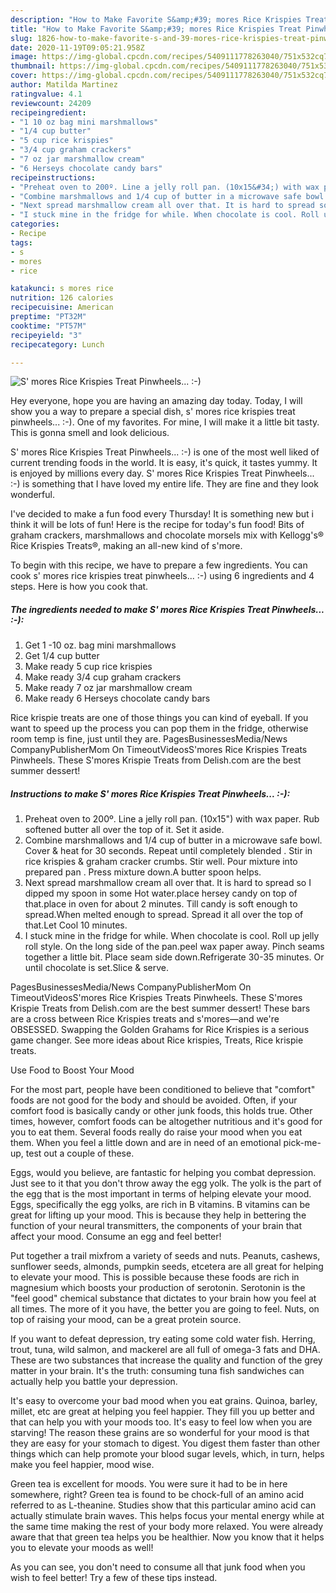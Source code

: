 ```yaml
---
description: "How to Make Favorite S&amp;#39; mores Rice Krispies Treat Pinwheels... :-)"
title: "How to Make Favorite S&amp;#39; mores Rice Krispies Treat Pinwheels... :-)"
slug: 1826-how-to-make-favorite-s-and-39-mores-rice-krispies-treat-pinwheels
date: 2020-11-19T09:05:21.958Z
image: https://img-global.cpcdn.com/recipes/5409111778263040/751x532cq70/s-mores-rice-krispies-treat-pinwheels-recipe-main-photo.jpg
thumbnail: https://img-global.cpcdn.com/recipes/5409111778263040/751x532cq70/s-mores-rice-krispies-treat-pinwheels-recipe-main-photo.jpg
cover: https://img-global.cpcdn.com/recipes/5409111778263040/751x532cq70/s-mores-rice-krispies-treat-pinwheels-recipe-main-photo.jpg
author: Matilda Martinez
ratingvalue: 4.1
reviewcount: 24209
recipeingredient:
- "1 10 oz bag mini marshmallows"
- "1/4 cup butter"
- "5 cup rice krispies"
- "3/4 cup graham crackers"
- "7 oz jar marshmallow cream"
- "6 Herseys chocolate candy bars"
recipeinstructions:
- "Preheat oven to 200º. Line a jelly roll pan. (10x15&#34;) with wax paper. Rub softened butter all over the top of it. Set it aside."
- "Combine marshmallows and 1/4 cup of butter in a microwave safe bowl. Cover &amp; heat for 30 seconds.  Repeat until completely blended . Stir in rice krispies &amp; graham cracker crumbs.  Stir well. Pour mixture into prepared pan . Press mixture down.A butter spoon helps."
- "Next spread marshmallow cream all over that. It is hard to spread so I dipped my spoon in some Hot water.place hersey candy on top of that.place in oven for about 2 minutes. Till candy is soft enough to spread.When melted enough to spread.  Spread it all over the top of that.Let Cool 10 minutes."
- "I stuck mine in the fridge for while. When chocolate is cool. Roll up jelly roll style.  On the long side of the pan.peel wax paper away. Pinch seams together a little bit.  Place seam side down.Refrigerate 30-35 minutes.  Or until chocolate is set.Slice &amp; serve."
categories:
- Recipe
tags:
- s
- mores
- rice

katakunci: s mores rice 
nutrition: 126 calories
recipecuisine: American
preptime: "PT32M"
cooktime: "PT57M"
recipeyield: "3"
recipecategory: Lunch

---
```



![S&#39; mores Rice Krispies Treat Pinwheels... :-)](https://img-global.cpcdn.com/recipes/5409111778263040/751x532cq70/s-mores-rice-krispies-treat-pinwheels-recipe-main-photo.jpg)

Hey everyone, hope you are having an amazing day today. Today, I will show you a way to prepare a special dish, s&#39; mores rice krispies treat pinwheels... :-). One of my favorites. For mine, I will make it a little bit tasty. This is gonna smell and look delicious.

S&#39; mores Rice Krispies Treat Pinwheels... :-) is one of the most well liked of current trending foods in the world. It is easy, it's quick, it tastes yummy. It is enjoyed by millions every day. S&#39; mores Rice Krispies Treat Pinwheels... :-) is something that I have loved my entire life. They are fine and they look wonderful.

I&#39;ve decided to make a fun food every Thursday! It is something new but i think it will be lots of fun! Here is the recipe for today&#39;s fun food! Bits of graham crackers, marshmallows and chocolate morsels mix with Kellogg&#39;s® Rice Krispies Treats®, making an all-new kind of s&#39;more.


To begin with this recipe, we have to prepare a few ingredients. You can cook s&#39; mores rice krispies treat pinwheels... :-) using 6 ingredients and 4 steps. Here is how you cook that.

<!--inarticleads1-->

##### The ingredients needed to make S&#39; mores Rice Krispies Treat Pinwheels... :-):

1. Get 1 -10 oz. bag mini marshmallows
1. Get 1/4 cup butter
1. Make ready 5 cup rice krispies
1. Make ready 3/4 cup graham crackers
1. Make ready 7 oz jar marshmallow cream
1. Make ready 6 Herseys chocolate candy bars


Rice krispie treats are one of those things you can kind of eyeball. If you want to speed up the process you can pop them in the fridge, otherwise room temp is fine, just until they are. PagesBusinessesMedia/News CompanyPublisherMom On TimeoutVideosS&#39;mores Rice Krispies Treats Pinwheels. These S&#39;mores Krispie Treats from Delish.com are the best summer dessert! 

<!--inarticleads2-->

##### Instructions to make S&#39; mores Rice Krispies Treat Pinwheels... :-):

1. Preheat oven to 200º. Line a jelly roll pan. (10x15&#34;) with wax paper. Rub softened butter all over the top of it. Set it aside.
1. Combine marshmallows and 1/4 cup of butter in a microwave safe bowl. Cover &amp; heat for 30 seconds.  Repeat until completely blended . Stir in rice krispies &amp; graham cracker crumbs.  Stir well. Pour mixture into prepared pan . Press mixture down.A butter spoon helps.
1. Next spread marshmallow cream all over that. It is hard to spread so I dipped my spoon in some Hot water.place hersey candy on top of that.place in oven for about 2 minutes. Till candy is soft enough to spread.When melted enough to spread.  Spread it all over the top of that.Let Cool 10 minutes.
1. I stuck mine in the fridge for while. When chocolate is cool. Roll up jelly roll style.  On the long side of the pan.peel wax paper away. Pinch seams together a little bit.  Place seam side down.Refrigerate 30-35 minutes.  Or until chocolate is set.Slice &amp; serve.


PagesBusinessesMedia/News CompanyPublisherMom On TimeoutVideosS&#39;mores Rice Krispies Treats Pinwheels. These S&#39;mores Krispie Treats from Delish.com are the best summer dessert! These bars are a cross between Rice Krispies treats and s&#39;mores—and we&#39;re OBSESSED. Swapping the Golden Grahams for Rice Krispies is a serious game changer. See more ideas about Rice krispies, Treats, Rice krispie treats. 

Use Food to Boost Your Mood


For the most part, people have been conditioned to believe that "comfort" foods are not good for the body and should be avoided. Often, if your comfort food is basically candy or other junk foods, this holds true. Other times, however, comfort foods can be altogether nutritious and it's good for you to eat them. Several foods really do raise your mood when you eat them. When you feel a little down and are in need of an emotional pick-me-up, test out a couple of these.

Eggs, would you believe, are fantastic for helping you combat depression. Just see to it that you don't throw away the egg yolk. The yolk is the part of the egg that is the most important in terms of helping elevate your mood. Eggs, specifically the egg yolks, are rich in B vitamins. B vitamins can be great for lifting up your mood. This is because they help in bettering the function of your neural transmitters, the components of your brain that affect your mood. Consume an egg and feel better!

Put together a trail mixfrom a variety of seeds and nuts. Peanuts, cashews, sunflower seeds, almonds, pumpkin seeds, etcetera are all great for helping to elevate your mood. This is possible because these foods are rich in magnesium which boosts your production of serotonin. Serotonin is the "feel good" chemical substance that dictates to your brain how you feel at all times. The more of it you have, the better you are going to feel. Nuts, on top of raising your mood, can be a great protein source.

If you want to defeat depression, try eating some cold water fish. Herring, trout, tuna, wild salmon, and mackerel are all full of omega-3 fats and DHA. These are two substances that increase the quality and function of the grey matter in your brain. It's the truth: consuming tuna fish sandwiches can actually help you battle your depression. 

It's easy to overcome your bad mood when you eat grains. Quinoa, barley, millet, etc are great at helping you feel happier. They fill you up better and that can help you with your moods too. It's easy to feel low when you are starving! The reason these grains are so wonderful for your mood is that they are easy for your stomach to digest. You digest them faster than other things which can help promote your blood sugar levels, which, in turn, helps make you feel happier, mood wise.

Green tea is excellent for moods. You were sure it had to be in here somewhere, right? Green tea is found to be chock-full of an amino acid referred to as L-theanine. Studies show that this particular amino acid can actually stimulate brain waves. This helps focus your mental energy while at the same time making the rest of your body more relaxed. You were already aware that that green tea helps you be healthier. Now you know that it helps you to elevate your moods as well!

As you can see, you don't need to consume all that junk food when you wish to feel better! Try  a few  of  these  tips  instead.

